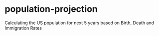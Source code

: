 # population-projection
Calculating the US population for next 5 years based on Birth, Death and Immigration Rates
